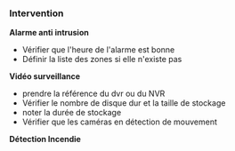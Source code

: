 ### Intervention

__Alarme anti intrusion__  
+ Vérifier que l'heure de l'alarme est bonne
+ Définir la liste des zones si elle n'existe pas

__Vidéo surveillance__  
+ prendre la référence du dvr ou du NVR
+ Vérifier le  nombre de disque dur et la taille de stockage
+ noter la durée de stockage
+ Vérifier que les caméras en détection de mouvement

__Détection Incendie__
